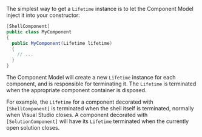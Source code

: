 [//]: # (title: Component Lifetime)

The simplest way to get a `Lifetime` instance is to let the Component Model inject it into your constructor:

```csharp
[ShellComponent]
public class MyComponent
{
  public MyComponent(Lifetime lifetime)
  {
    // ...
  }
}
```

The Component Model will create a new `Lifetime` instance for each component, and is responsible for terminating it. The `Lifetime` is terminated when the appropriate component container is disposed. 

For example, the `Lifetime` for a component decorated with `[ShellComponent]` is terminated when the shell itself is terminated, normally when Visual Studio closes. A component decorated with `[SolutionComponent]` will have its `Lifetime` terminated when the currently open solution closes.